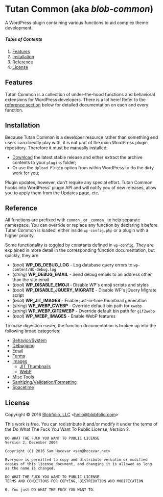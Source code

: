 # Tutan Common (aka *blob-common*)

A WordPress plugin containing various functions to aid complex theme development.



##### Table of Contents

1. [Features](#features)
2. [Installation](#installation)
3. [Reference](#reference)
4. [License](#license)



## Features

Tutan Common is a collection of under-the-hood functions and behavioral extensions for WordPress developers. There is a lot here! Refer to the [reference section](#reference) below for detailed documentation on each and every function.



## Installation

Because Tutan Common is a developer resource rather than something end users can directly play with, it is not part of the main WordPress plugin repository. Therefore it must be manually installed:

 * [Download](https://raw.githubusercontent.com/Blobfolio/blob-common/master/release/blob-common.zip) the latest stable release and either extract the archive contents to your `plugins` folder;
 * Or use the `Upload Plugin` option from within WordPress to do the dirty work for you;

Plugin updates, however, don't require any special effort. Tutan Common hooks into WordPress' plugin API and will notify you of new releases, allow you to apply them from the Updates page, etc.



## Reference

All functions are prefixed with `common_` or `_common_` to help separate namespace. You can override or replace any function by declaring it before Tutan Common is loaded, either inside `wp-config.php` or a plugin with a higher priority.

Some functionality is toggled by constants defined in `wp-config`. They are explained in more detail in the corresponding function documentation, but quickly, they are:

 * (*bool*) **WP_DB_DEBUG_LOG** - Log database query errors to `wp-content/db-debug.log`
 * (*string*) **WP_DEBUG_EMAIL** - Send debug emails to an address other than the site email
 * (*bool*) **WP_DISABLE_EMOJI** - Disable WP's emoji scripts and styles
 * (*bool*) **WP_DISABLE_JQUERY_MIGRATE** - Disable WP's jQuery Migrate script
 * (*bool*) **WP_JIT_IMAGES** - Enable just-in-time thumbnail generation
 * (*string*) **WP_WEBP_CWEBP** - Override default bin path for `cwebp`
 * (*string*) **WP_WEBP_GIF2WEBP** - Override default bin path for `gif2webp`
 * (*bool*) **WP_WEBP_IMAGES** - Enable WebP features

To make digestion easier, the function documentation is broken up into the following broad categories:

 * [Behavior/System](https://github.com/Blobfolio/blob-common/blob/master/blob-common/docs/BEHAVIOR.md)
 * [Debugging](https://github.com/Blobfolio/blob-common/blob/master/blob-common/docs/DEBUG.md)
 * [Email](https://github.com/Blobfolio/blob-common/blob/master/blob-common/docs/EMAIL.md)
 * [Forms](https://github.com/Blobfolio/blob-common/blob/master/blob-common/docs/FORM.md)
 * [Images](https://github.com/Blobfolio/blob-common/blob/master/blob-common/docs/IMAGE.md)
   * [JIT Thumbnails](https://github.com/Blobfolio/blob-common/blob/master/blob-common/docs/JIT.md)
   * [WebP](https://github.com/Blobfolio/blob-common/blob/master/blob-common/docs/WEBP.md)
 * [Misc Tools](https://github.com/Blobfolio/blob-common/blob/master/blob-common/docs/TOOL.md)
 * [Sanitizing/Validation/Formatting](https://github.com/Blobfolio/blob-common/blob/master/blob-common/docs/SANITIZE.md)
 * [Spacetime](https://github.com/Blobfolio/blob-common/blob/master/blob-common/docs/SPACETIME.md)



## License

Copyright © 2016 [Blobfolio, LLC](https://blobfolio.com) &lt;hello@blobfolio.com&gt;

This work is free. You can redistribute it and/or modify it under the terms of the Do What The Fuck You Want To Public License, Version 2.

    DO WHAT THE FUCK YOU WANT TO PUBLIC LICENSE
    Version 2, December 2004
    
    Copyright (C) 2016 Sam Hocevar <sam@hocevar.net>
    
    Everyone is permitted to copy and distribute verbatim or modified
    copies of this license document, and changing it is allowed as long
    as the name is changed.
    
    DO WHAT THE FUCK YOU WANT TO PUBLIC LICENSE
    TERMS AND CONDITIONS FOR COPYING, DISTRIBUTION AND MODIFICATION
    
    0. You just DO WHAT THE FUCK YOU WANT TO.